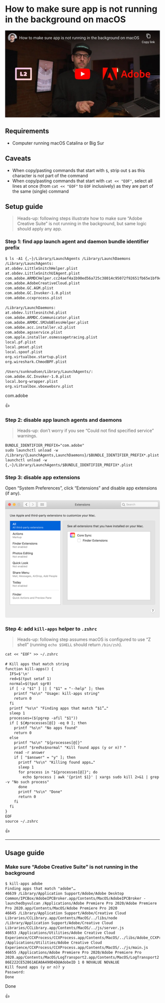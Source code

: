 <!--
Title: How to make sure app is not running in the background on macOS
Description: Learn how to how to make sure app is not running in the background on macOS.
Author: Sun Knudsen <https://github.com/sunknudsen>
Contributors: Sun Knudsen <https://github.com/sunknudsen>
Reviewers:
Publication date: 2021-01-04T15:53:29.749Z
Listed: true
-->

# How to make sure app is not running in the background on macOS

[![How to make sure app is not running in the background on macOS](how-to-make-sure-app-is-not-running-in-the-background-on-macos.jpeg)](https://www.youtube.com/watch?v=mSibcNslSK8 "How to make sure app is not running in the background on macOS")

## Requirements

- Computer running macOS Catalina or Big Sur

## Caveats

- When copy/pasting commands that start with `$`, strip out `$` as this character is not part of the command
- When copy/pasting commands that start with `cat << "EOF"`, select all lines at once (from `cat << "EOF"` to `EOF` inclusively) as they are part of the same (single) command

## Setup guide

> Heads-up: following steps illustrate how to make sure “Adobe Creative Suite” is not running in the background, but same logic should apply any app.

### Step 1: find app launch agent and daemon bundle identifier prefix

```console
$ ls -A1 {,~}/Library/LaunchAgents /Library/LaunchDaemons
/Library/LaunchAgents:
at.obdev.LittleSnitchHelper.plist
at.obdev.LittleSnitchUIAgent.plist
com.adobe.ARMDCHelper.cc24aef4a1b90ed56a725c38014c95072f92651fb65e1bf9c8e43c37a23d420d.plist
com.adobe.AdobeCreativeCloud.plist
com.adobe.GC.AGM.plist
com.adobe.GC.Invoker-1.0.plist
com.adobe.ccxprocess.plist

/Library/LaunchDaemons:
at.obdev.littlesnitchd.plist
com.adobe.ARMDC.Communicator.plist
com.adobe.ARMDC.SMJobBlessHelper.plist
com.adobe.acc.installer.v2.plist
com.adobe.agsservice.plist
com.apple.installer.osmessagetracing.plist
local.pf.plist
local.pmset.plist
local.spoof.plist
org.virtualbox.startup.plist
org.wireshark.ChmodBPF.plist

/Users/sunknudsen/Library/LaunchAgents/:
com.adobe.GC.Invoker-1.0.plist
local.borg-wrapper.plist
org.virtualbox.vboxwebsrv.plist
```

com.adobe

👍

### Step 2: disable app launch agents and daemons

> Heads-up: don’t worry if you see “Could not find specified service” warnings.

```shell
BUNDLE_IDENTIFIER_PREFIX="com.adobe"
sudo launchctl unload -w /Library/{LaunchAgents,LaunchDaemons}/$BUNDLE_IDENTIFIER_PREFIX*.plist
launchctl unload -w {,~}/Library/LaunchAgents/$BUNDLE_IDENTIFIER_PREFIX*.plist
```

### Step 3: disable app extensions

Open “System Preferences”, click “Extensions” and disable app extensions (if any).

![core-sync](./core-sync.png?shadow=1)

### Step 4: add `kill-apps` helper to `.zshrc`

> Heads-up: following step assumes macOS is configured to use “Z shell” (running `echo $SHELL` should return `/bin/zsh`).

```shell
cat << "EOF" >> ~/.zshrc

# Kill apps that match string
function kill-apps() {
  IFS=$'\n'
  red=$(tput setaf 1)
  normal=$(tput sgr0)
  if [ -z "$1" ] || [ "$1" = "--help" ]; then
    printf "%s\n" "Usage: kill-apps string"
    return 0
  fi
  printf "%s\n" "Finding apps that match “$1”…"
  sleep 1
  processes=($(pgrep -afil "$1"))
  if [ ${#processes[@]} -eq 0 ]; then
    printf "%s\n" "No apps found"
    return 0
  else
    printf "%s\n" "${processes[@]}"
    printf "$red%s$normal" "Kill found apps (y or n)? "
    read -r answer
    if [ "$answer" = "y" ]; then
      printf "%s\n" "Killing found apps…"
      sleep 1
      for process in "${processes[@]}"; do
        echo $process | awk '{print $1}' | xargs sudo kill 2>&1 | grep -v "No such process"
      done
      printf "%s\n" "Done"
      return 0
    fi
  fi
}
EOF
source ~/.zshrc
```

👍

---

## Usage guide

### Make sure “Adobe Creative Suite” is not running in the background

```console
$ kill-apps adobe
Finding apps that match "adobe"…
46639 /Library/Application Support/Adobe/Adobe Desktop Common/IPCBox/AdobeIPCBroker.app/Contents/MacOS/AdobeIPCBroker -launchedbyvulcan /Applications/Adobe Premiere Pro 2020/Adobe Premiere Pro 2020.app/Contents/MacOS/Adobe Premiere Pro 2020
46645 /Library/Application Support/Adobe/Creative Cloud Libraries/CCLibrary.app/Contents/MacOS/../libs/node /Library/Application Support/Adobe/Creative Cloud Libraries/CCLibrary.app/Contents/MacOS/../js/server.js
46653 /Applications/Utilities/Adobe Creative Cloud Experience/CCXProcess/CCXProcess.app/Contents/MacOS/../libs/Adobe_CCXProcess.node /Applications/Utilities/Adobe Creative Cloud Experience/CCXProcess/CCXProcess.app/Contents/MacOS/../js/main.js
46655 /Applications/Adobe Premiere Pro 2020/Adobe Premiere Pro 2020.app/Contents/MacOS/LogTransport2.app/Contents/MacOS/LogTransport2 86E222CE52861AEA0A490D4D@AdobeID 1 0 NOVALUE NOVALUE
Kill found apps (y or n)? y
Password:
Done
```

Done

👍
